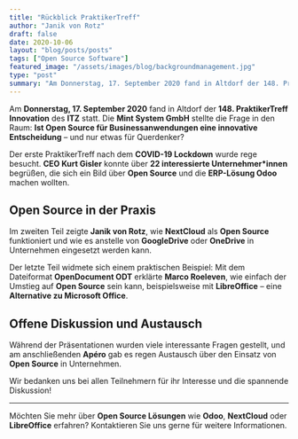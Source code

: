 ```yaml
---
title: "Rückblick PraktikerTreff"
author: "Janik von Rotz"
draft: false
date: 2020-10-06
layout: "blog/posts/posts"
tags: ["Open Source Software"]
featured_image: "/assets/images/blog/backgroundmanagement.jpg"
type: "post"
summary: "Am Donnerstag, 17. September 2020 fand in Altdorf der 148. PraktikerTreff Innovation des ITZ statt. Mint System GmbH ging der Frage nach, ob Open Source für Businessanwendungen eine innovative Entsche..."
---
```


Am **Donnerstag, 17. September 2020** fand in Altdorf der **148. PraktikerTreff Innovation** des **ITZ** statt. Die **Mint System GmbH** stellte die Frage in den Raum: **Ist Open Source für Businessanwendungen eine innovative Entscheidung** – und nur etwas für Querdenker?

Der erste PraktikerTreff nach dem **COVID-19 Lockdown** wurde rege besucht. **CEO Kurt Gisler** konnte über **22 interessierte Unternehmer*innen** begrüßen, die sich ein Bild über **Open Source** und die **ERP-Lösung Odoo** machen wollten.

## Open Source in der Praxis

Im zweiten Teil zeigte **Janik von Rotz**, wie **NextCloud** als **Open Source** funktioniert und wie es anstelle von **GoogleDrive** oder **OneDrive** in Unternehmen eingesetzt werden kann.

Der letzte Teil widmete sich einem praktischen Beispiel: Mit dem Dateiformat **OpenDocument ODT** erklärte **Marco Roeleven**, wie einfach der Umstieg auf **Open Source** sein kann, beispielsweise mit **LibreOffice** – eine **Alternative zu Microsoft Office**.

## Offene Diskussion und Austausch

Während der Präsentationen wurden viele interessante Fragen gestellt, und am anschließenden **Apéro** gab es regen Austausch über den Einsatz von **Open Source** in Unternehmen.

Wir bedanken uns bei allen Teilnehmern für ihr Interesse und die spannende Diskussion!

---

Möchten Sie mehr über **Open Source Lösungen** wie **Odoo**, **NextCloud** oder **LibreOffice** erfahren? Kontaktieren Sie uns gerne für weitere Informationen.



